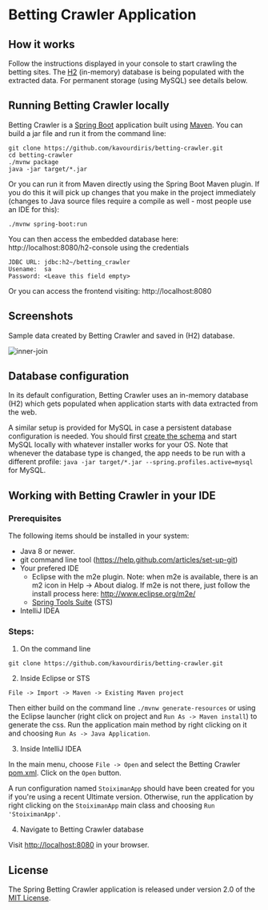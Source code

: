 # Betting Crawler Application

## How it works
Follow the instructions displayed in your console to start crawling the betting sites. The [H2](http://www.h2database.com/html/main.html) (in-memory) database is being populated with the extracted data. For permanent storage (using MySQL) see details below.

## Running Betting Crawler locally
Betting Crawler is a [Spring Boot](https://spring.io/guides/gs/spring-boot) application built using [Maven](https://spring.io/guides/gs/maven/). You can build a jar file and run it from the command line:


```
git clone https://github.com/kavourdiris/betting-crawler.git
cd betting-crawler
./mvnw package
java -jar target/*.jar
```

Or you can run it from Maven directly using the Spring Boot Maven plugin. If you do this it will pick up changes that you make in the project immediately (changes to Java source files require a compile as well - most people use an IDE for this):

```
./mvnw spring-boot:run
```

You can then access the embedded database here: http://localhost:8080/h2-console using the credentials

```
JDBC URL: jdbc:h2~/betting_crawler
Usename:  sa
Password: <Leave this field empty>
```
Or you can access the frontend visiting: http://localhost:8080

## Screenshots
Sample data created by Betting Crawler and saved in (H2) database.

![inner-join](https://user-images.githubusercontent.com/23057170/52959144-347d7f80-339e-11e9-89ff-511335e535ec.png)

## Database configuration

In its default configuration, Betting Crawler uses an in-memory database (H2) which gets populated when application starts with data extracted from the web. 

A similar setup is provided for MySQL in case a persistent database configuration is needed. You should first [create the schema](src/main/resources/db/mysql/schema.sql) and start MySQL locally with whatever installer works for your OS.
Note that whenever the database type is changed, the app needs to be run with a different profile: `java -jar target/*.jar --spring.profiles.active=mysql` for MySQL. 

## Working with Betting Crawler in your IDE

### Prerequisites
The following items should be installed in your system:
* Java 8 or newer.
* git command line tool (https://help.github.com/articles/set-up-git)
* Your prefered IDE 
  * Eclipse with the m2e plugin. Note: when m2e is available, there is an m2 icon in Help -> About dialog. If m2e is not there, just follow the install process here: http://www.eclipse.org/m2e/
  * [Spring Tools Suite](https://spring.io/tools) (STS)
* IntelliJ IDEA

### Steps:

1) On the command line
```
git clone https://github.com/kavourdiris/betting-crawler.git
```
2) Inside Eclipse or STS
```
File -> Import -> Maven -> Existing Maven project
```

Then either build on the command line `./mvnw generate-resources` or using the Eclipse launcher (right click on project and `Run As -> Maven install`) to generate the css. Run the application main method by right clicking on it and choosing `Run As -> Java Application`.

3) Inside IntelliJ IDEA

In the main menu, choose `File -> Open` and select the Betting Crawler [pom.xml](pom.xml). Click on the `Open` button.

A run configuration named `StoiximanApp` should have been created for you if you're using a recent Ultimate
version. Otherwise, run the application by right clicking on the `StoiximanApp` main class and choosing
`Run 'StoiximanApp'`.

4) Navigate to Betting Crawler database

Visit [http://localhost:8080](http://localhost:8080:h2-console) in your browser.


## License

The Spring Betting Crawler application is released under version 2.0 of the [MIT License](https://opensource.org/licenses/MIT).
